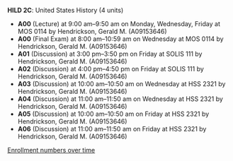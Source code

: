 **HILD 2C**: United States History (4 units)

- **A00** (Lecture) at 9:00 am–9:50 am on Monday, Wednesday, Friday at MOS 0114 by Hendrickson, Gerald M. (A09153646)
- **A00** (Final Exam) at 8:00 am–10:59 am on Wednesday at MOS 0114 by Hendrickson, Gerald M. (A09153646)
- **A01** (Discussion) at 3:00 pm–3:50 pm on Friday at SOLIS 111 by Hendrickson, Gerald M. (A09153646)
- **A02** (Discussion) at 4:00 pm–4:50 pm on Friday at SOLIS 111 by Hendrickson, Gerald M. (A09153646)
- **A03** (Discussion) at 10:00 am–10:50 am on Wednesday at HSS 2321 by Hendrickson, Gerald M. (A09153646)
- **A04** (Discussion) at 11:00 am–11:50 am on Wednesday at HSS 2321 by Hendrickson, Gerald M. (A09153646)
- **A05** (Discussion) at 10:00 am–10:50 am on Friday at HSS 2321 by Hendrickson, Gerald M. (A09153646)
- **A06** (Discussion) at 11:00 am–11:50 am on Friday at HSS 2321 by Hendrickson, Gerald M. (A09153646)

[Enrollment numbers over time](./HILD2C.tsv)
